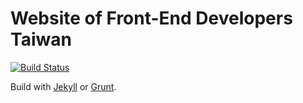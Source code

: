 # Website of Front-End Developers Taiwan

[![Build Status](https://travis-ci.org/f2etw/f2etw.github.io.svg?branch=master)](https://travis-ci.org/f2etw/f2etw.github.io)

Build with [Jekyll](http://jekyllrb.com/) or [Grunt](http://gruntjs.com/).